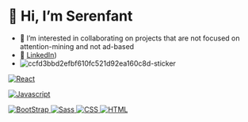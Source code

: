 # 👋 Hi, I’m Serenfant
- 💞️ I’m interested in collaborating on projects that are not focused on attention-mining and not ad-based
- 🌳 [LinkedIn](https://www.linkedin.com/in/serenfant-setoute-24707210b/))
- ![ccfd3bbd2efbf610fc521d92ea160c8d-sticker](https://github.com/SinthMite/ReadME/assets/65990456/2e79a103-b700-45f0-b879-e4cd6d18e7c9)
      
    
<a href="https://github.com/SinthMite"><img alt="React" src="https://img.shields.io/badge/React-f94144?style=for-the-badge&logo=react&logoColor=white" /></a>

<a href="https://github.com/SinthMite"><img alt="Javascript" src="https://img.shields.io/badge/JavaScript-F9C74F?style=for-the-badge&logo=javascript&logoColor=FFF" /></a>

<a href="https://github.com/SinthMite"><img alt="BootStrap" src="https://img.shields.io/badge/BootStrap-6610f2?style=for-the-badge&logo=BootStrap&logoColor=FFF"
/>
<a href="https://github.com/SinthMite">
  <img alt="Sass" src="https://img.shields.io/badge/Sass-FF69B4?style=for-the-badge&logo=sass&logoColor=FFF" />
</a>
<a href="https://github.com/SinthMite"><img alt="CSS" src="https://img.shields.io/badge/CSS3-A6E3E9?style=for-the-badge&logo=css3&logoColor=FFF" />
<a href="https://github.com/SinthMite"><img alt="HTML" src="https://img.shields.io/badge/HTML5-43AA8B?style=for-the-badge&logo=html5&logoColor=white" />
